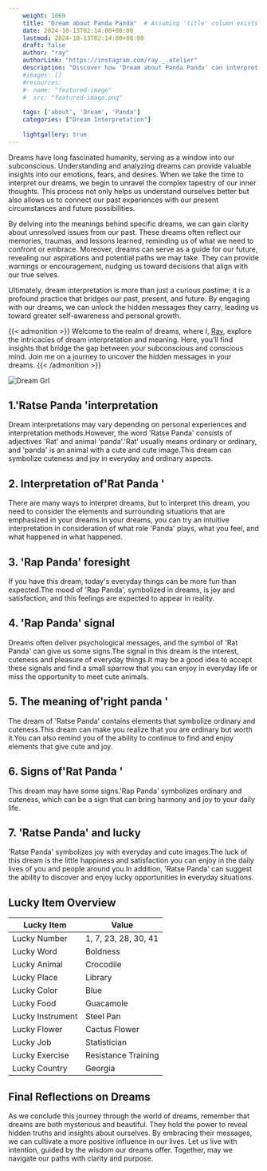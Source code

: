 ```yaml
---
    weight: 1069
    title: "Dream about Panda Panda"  # Assuming 'title' column exists
    date: 2024-10-13T02:14:00+08:00
    lastmod: 2024-10-13T02:14:00+08:00
    draft: false
    author: "ray"
    authorLink: "https://instagram.com/ray._.atelier"
    description: "Discover how 'Dream about Panda Panda' can interpret your future and uncover its significant meanings in your life."
    #images: []
    #resources:
    #- name: "featured-image"
    #  src: "featured-image.png"
    
    tags: ['about', 'Dream', 'Panda']
    categories: ["Dream Interpretation"]
    
    lightgallery: true
---
```

    
Dreams have long fascinated humanity, serving as a window into our subconscious. Understanding and analyzing dreams can provide valuable insights into our emotions, fears, and desires. When we take the time to interpret our dreams, we begin to unravel the complex tapestry of our inner thoughts. This process not only helps us understand ourselves better but also allows us to connect our past experiences with our present circumstances and future possibilities.

By delving into the meanings behind specific dreams, we can gain clarity about unresolved issues from our past. These dreams often reflect our memories, traumas, and lessons learned, reminding us of what we need to confront or embrace. Moreover, dreams can serve as a guide for our future, revealing our aspirations and potential paths we may take. They can provide warnings or encouragement, nudging us toward decisions that align with our true selves.

Ultimately, dream interpretation is more than just a curious pastime; it is a profound practice that bridges our past, present, and future. By engaging with our dreams, we can unlock the hidden messages they carry, leading us toward greater self-awareness and personal growth.

{{< admonition >}}
Welcome to the realm of dreams, where I, [Ray](https://instagram.com/ray._.atelier), explore the intricacies of dream interpretation and meaning. Here, you’ll find insights that bridge the gap between your subconscious and conscious mind. Join me on a journey to uncover the hidden messages in your dreams.
{{< /admonition >}}

![Dream Grl](https://cdn.pixabay.com/photo/2017/11/02/03/35/gothic-2910057_1280.jpg "Dream Grl")

## 1.'Ratse Panda 'interpretation
Dream interpretations may vary depending on personal experiences and interpretation methods.However, the word 'Ratse Panda' consists of adjectives 'Rat' and animal 'panda'.'Rat' usually means ordinary or ordinary, and 'panda' is an animal with a cute and cute image.This dream can symbolize cuteness and joy in everyday and ordinary aspects.

## 2. Interpretation of'Rat Panda '
There are many ways to interpret dreams, but to interpret this dream, you need to consider the elements and surrounding situations that are emphasized in your dreams.In your dreams, you can try an intuitive interpretation in consideration of what role 'Panda' plays, what you feel, and what happened in what happened.

## 3. 'Rap Panda' foresight
If you have this dream, today's everyday things can be more fun than expected.The mood of 'Rap Panda', symbolized in dreams, is joy and satisfaction, and this feelings are expected to appear in reality.

## 4. 'Rap Panda' signal
Dreams often deliver psychological messages, and the symbol of 'Rat Panda' can give us some signs.The signal in this dream is the interest, cuteness and pleasure of everyday things.It may be a good idea to accept these signals and find a small sparrow that you can enjoy in everyday life or miss the opportunity to meet cute animals.

## 5. The meaning of'right panda '
The dream of 'Ratse Panda' contains elements that symbolize ordinary and cuteness.This dream can make you realize that you are ordinary but worth it.You can also remind you of the ability to continue to find and enjoy elements that give cute and joy.

## 6. Signs of'Rat Panda '
This dream may have some signs.'Rap Panda' symbolizes ordinary and cuteness, which can be a sign that can bring harmony and joy to your daily life.

## 7. 'Ratse Panda' and lucky
'Ratse Panda' symbolizes joy with everyday and cute images.The luck of this dream is the little happiness and satisfaction you can enjoy in the daily lives of you and people around you.In addition, 'Ratse Panda' can suggest the ability to discover and enjoy lucky opportunities in everyday situations.

## Lucky Item Overview
| Lucky Item          | Value              |
|---------------|--------------------|
| Lucky Number        | 1, 7, 23, 28, 30, 41  |
| Lucky Word          | Boldness |
| Lucky Animal        | Crocodile |
| Lucky Place         | Library     |
| Lucky Color         | Blue     |
| Lucky Food          | Guacamole      |
| Lucky Instrument    | Steel Pan |
| Lucky Flower        | Cactus Flower    |
| Lucky Job           | Statistician       |
| Lucky Exercise      | Resistance Training  |
| Lucky Country       | Georgia    |


##  Final Reflections on Dreams

As we conclude this journey through the world of dreams, remember that dreams are both mysterious and beautiful. They hold the power to reveal hidden truths and insights about ourselves. By embracing their messages, we can cultivate a more positive influence in our lives. Let us live with intention, guided by the wisdom our dreams offer. Together, may we navigate our paths with clarity and purpose.
